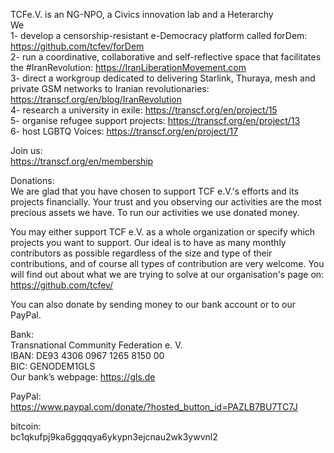 TCFe.V. is an NG-NPO, a Civics innovation lab and a Heterarchy  
We  
1- develop a censorship-resistant e-Democracy platform called forDem: https://github.com/tcfev/forDem  
2- run a coordinative, collaborative and self-reflective space that facilitates the #IranRevolution: https://IranLiberationMovement.com  
3- direct a workgroup dedicated to delivering Starlink, Thuraya, mesh and private GSM networks to Iranian revolutionaries: https://transcf.org/en/blog/IranRevolution  
4- research a university in exile: https://transcf.org/en/project/15  
5- organise refugee support projects: https://transcf.org/en/project/13  
6- host LGBTQ Voices: https://transcf.org/en/project/17  
  
Join us:  
https://transcf.org/en/membership  
  
Donations:  
We are glad that you have chosen to support TCF e.V.'s efforts and its projects financially. Your trust and you observing our activities are the most precious assets we have. To run our activities we use donated money.  
  
You may either support TCF e.V. as a whole organization or specify which projects you want to support. Our ideal is to have as many monthly contributors as possible regardless of the size and type of their contributions, and of course all types of contribution are very welcome. You will find out about what we are trying to solve at our organisation's page on: https://github.com/tcfev/  
  
You can also donate by sending money to our bank account or to our PayPal.  
  
Bank:  
Transnational Community Federation e. V.  
IBAN: DE93 4306 0967 1265 8150 00  
BIC: GENODEM1GLS  
Our bank’s webpage: https://gls.de  
  
PayPal:  
https://www.paypal.com/donate/?hosted_button_id=PAZLB7BU7TC7J

bitcoin:  
bc1qkufpj9ka6ggqqya6ykypn3ejcnau2wk3ywvnl2

